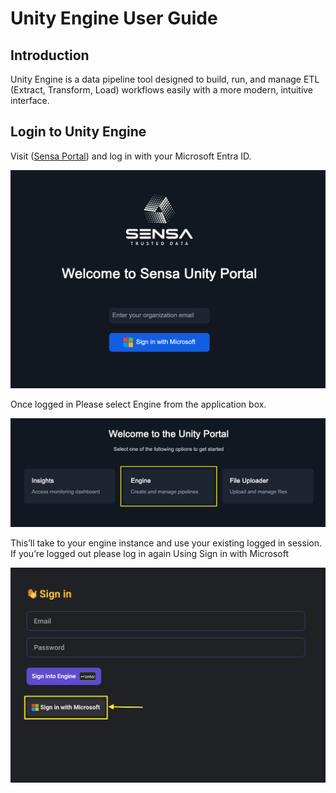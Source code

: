# Unity Engine User Guide
## Introduction
Unity Engine is a data pipeline tool designed to build, run, and manage
ETL (Extract, Transform, Load) workflows easily with a more modern,
intuitive interface.
  

## Login to Unity Engine
Visit ([Sensa Portal](https://portal.sensa.no "Sensa Customer Portal"))
and log in with your Microsoft Entra ID.

![](images/portal_login_scree.png)

Once logged in Please select Engine from the application box.

![](images/portal_application_box.png)

This’ll take to your engine instance and use your existing logged in
session.  
If you’re logged out please log in again Using Sign in with Microsoft  
  
![](images/unity_engine_login_page.png)
